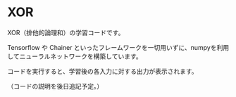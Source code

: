 # XOR
XOR（排他的論理和）の学習コードです。

Tensorflow や Chainer といったフレームワークを一切用いずに、numpyを利用してニューラルネットワークを構築しています。

コードを実行すると、学習後の各入力に対する出力が表示されます。


（コードの説明を後日追記予定。）
